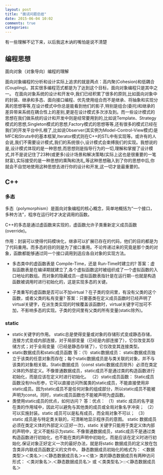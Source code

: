 ```yaml
---
layout: post
title: "面试问题总结"
date: 2015-06-04 10:02
comments: true
categories: 
---
```


有一些理解不记下来，以后我这木讷的嘴怕是说不清楚

## 编程思想

面向对象（对象导向）编程的理解

面向对象编程的分析和设计实际上追求的就是两点：高内聚(Cohesion)和低耦合(Coupling)。其实很多编程范式都是为了达到这个目标，面向对象编程只是其中之一。
在面向对象系统的设计和开发中,我们已经积累了很多的原则,比如面向对象中的封装、继承和多态、面向接口编程、优先使用组合而不是继承、将抽象和实现分离的思想等等,在设计模式中你总是能看到他们的影子,特别是组合(委托)和继承的差异带来系统在耦合性上的差别,更是在设计模式多次涉及到。而一些设计模式的思想在我们做系统的设计和开发中则是经常要用到的,比如说Template、Strategy模式的思想,Singleton模式的思想,Factory模式的思想等等,还有很多的模式已经在我们的开发平台中扎根了,比如说Observer(其实例为Model-Control-View模式)是MFC和Struts中的基本框架,Iterator模式则在C++的STL中有实现等。或许有的人会说,我们不需要设计模式,我们的系统很小,设计模式会束缚我们的实现。我想说的是,设计模式体现的是一种思想,而思想则是指导行为的一切,理解和掌握了设计模式,并不是说记住了23种(或更多)设计场景和解决策略(实际上这也是很重要的一笔财富),实际接受的是一种思想的熏陶和洗礼,等这种思想融入到了你的思想中后,你就会不自觉地使用这种思想去进行你的设计和开发,这一切才是最重要的。

## C++

### 多态

多态（polymorphism）是面向对象编程的核心概念，简单地概括为“一个接口，多种方法”，程序在运行时才决定调用的函数。

C++的多态是通过虚函数来实现的，虚函数允许子类重新定义成员函数(override)。

作用：封装可以使得代码模块化，继承可以扩展已存在的代码，他们的目的都是为了代码重用。而多态的目的则是为了接口重用。不论传递过来的究竟是那个类的对象，函数都能够通过同一个接口调用到适应各自对象的实现方法。


* 多态类中的虚函数表是 Compile-Time，还是 Run-Time时建立的?
答案：虚拟函数表是在编译期就建立了,各个虚拟函数这时被组织成了一个虚拟函数的入口地址的数组。而对象的隐藏成员--虚拟函数表指针是在运行期--也就是构造函数被调用时进行初始化的，这是实现多态的关键。

* 子类重写的虚函数是否可以不加virtual？在子类的空间里，有没有父类的这个函数，或者父类的私有变量? 
答案：只要基类在定义成员函数时已经声明了 virtual关键字，在派生类实现的时候覆盖该函数时，virtual关键字可加可不加，不影响多态的实现。子类的空间里有父类的所有变量(static除外)。

### static
* static关键字的作用。
    static总是使得变量或对象的存储形式变成静态存储，连接方式变成内部连接，对于局部变量（已经是内部连接了），它仅改变其存储方式；对于全局变量（已经是静态存储了），它仅改变其连接类型。
* static数据成员和static成员函数
答：（1）static数据成员：
static数据成员独立于该类的任意对象而存在；每个static数据成员是与类关联的对象，并不与该类的对象相关联。Static数据成员（const static数据成员除外）必须在类定义体的外部定义。不像普通数据成员，static成员不是通过类的构造函数进行初始化，而是应该在定义时进行初始化。
（2）static成员函数：
Static成员函数没有this形参，它可以直接访问所属类的static成员，不能直接使用非static成员。因为static成员不是任何对象的组成部分，所以static成员不能被声明为const。同时，static成员函数也不能被声明为虚函数。
* 类使用static成员的优点，如何访问？
答：优点：
（1）static 成员的名字是在类的作用域中，因此可以避免与其他类的成员或全局对象名字冲突；
（2）可以实施封装。static 成员可以是私有成员，而全局对象不可以；
（3） static 成员是与特定类关联的，可清晰地显示程序员的意图。
static 数据成员必须在类定义体的外部定义(正好一次)，static 关键字只能用于类定义体内部的声明中，定义不能标示为static. 不像普通数据成员，static成员不是通过类构造函数进行初始化，也不能在类的声明中初始化，而是应该在定义时进行初始化.保证对象正好定义一次的最好办法，就是将static 数据成员的定义放在包含类非内联成员函数定义的文件中。
静态数据成员初始化的格式为：
＜数据类型＞＜类名＞::＜静态数据成员名＞=＜值＞
类的静态数据成员有两种访问形式：
＜类对象名＞.＜静态数据成员名＞ 或 ＜类类型名＞::＜静态数据成员名＞

